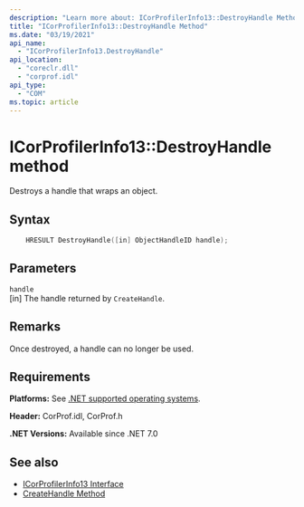 ```yaml
---
description: "Learn more about: ICorProfilerInfo13::DestroyHandle Method"
title: "ICorProfilerInfo13::DestroyHandle Method"
ms.date: "03/19/2021"
api_name:
  - "ICorProfilerInfo13.DestroyHandle"
api_location:
  - "coreclr.dll"
  - "corprof.idl"
api_type:
  - "COM"
ms.topic: article
---
```

# ICorProfilerInfo13::DestroyHandle method

Destroys a handle that wraps an object.

## Syntax

```cpp
    HRESULT DestroyHandle([in] ObjectHandleID handle);
```

## Parameters

`handle`\
[in] The handle returned by `CreateHandle`.

## Remarks

Once destroyed, a handle can no longer be used.

## Requirements

**Platforms:** See [.NET supported operating systems](https://github.com/dotnet/core/blob/main/os-lifecycle-policy.md).

**Header:** CorProf.idl, CorProf.h

**.NET Versions:** Available since .NET 7.0

## See also

- [ICorProfilerInfo13 Interface](icorprofilerinfo13-interface.md)
- [CreateHandle Method](icorprofilerinfo13-createhandle-method.md)
